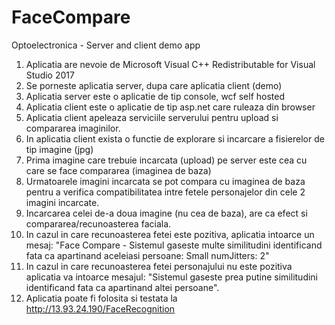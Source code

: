 # FaceCompare
Optoelectronica - Server and client demo app
1. Aplicatia are nevoie de Microsoft Visual C++ Redistributable for Visual Studio 2017
2. Se porneste aplicatia server, dupa care aplicatia client (demo)
3. Aplicatia server este o aplicatie de tip console, wcf self hosted
4. Aplicatia client este o aplicatie de tip asp.net care ruleaza din browser
5. Aplicatia client apeleaza serviciile serverului pentru upload si compararea imaginilor.
6. In aplicatia client exista o functie de explorare si incarcare a fisierelor de tip imagine (jpg)
7. Prima imagine care trebuie incarcata (upload) pe server este cea cu care se face compararea (imaginea de baza)
8. Urmatoarele imagini incarcata se pot compara cu imaginea de baza pentru a verifica compatibilitatea intre fetele personajelor din cele 2 imagini incarcate.
9. Incarcarea celei de-a doua imagine (nu cea de baza), are ca efect si compararea/recunoasterea faciala.
10. In cazul in care recunoasterea fetei este pozitiva, aplicatia intoarce un mesaj:
"Face Compare - Sistemul gaseste multe similitudini identificand fata ca apartinand aceleiasi persoane: Small numJitters: 2"
11. In cazul in care recunoasterea fetei personajului nu este pozitiva aplicatia va intoarce mesajul:
"Sistemul gaseste prea putine similitudini identificand fata ca apartinand altei persoane".
12. Aplicatia poate fi folosita si testata la
http://13.93.24.190/FaceRecognition
